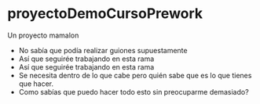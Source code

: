 # proyectoDemoCursoPrework
Un proyecto mamalon

* No sabía que podía realizar guiones supuestamente
* Así que seguirée trabajando en esta rama
* Así que seguirée trabajando en esta rama
* Se necesita dentro de lo que cabe pero quién sabe que es lo que tienes que hacer.
* Como sabías que puedo hacer todo esto sin preocuparme demasiado? 
